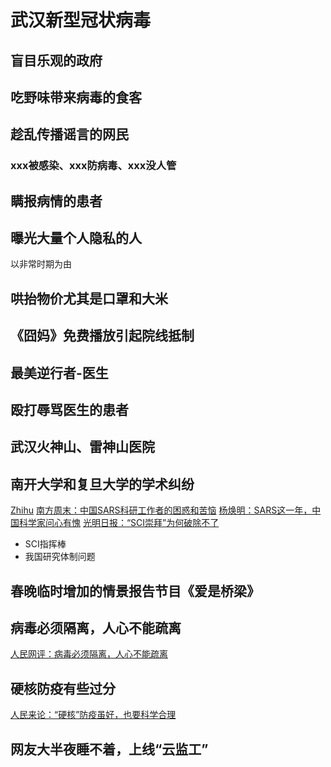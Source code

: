 # 武汉新型冠状病毒

## 盲目乐观的政府

## 吃野味带来病毒的食客

## 趁乱传播谣言的网民

### xxx被感染、xxx防病毒、xxx没人管

## 瞒报病情的患者

## 曝光大量个人隐私的人

以非常时期为由

## 哄抬物价尤其是口罩和大米

## 《囧妈》免费播放引起院线抵制

## 最美逆行者-医生

## 殴打辱骂医生的患者

## 武汉火神山、雷神山医院

## 南开大学和复旦大学的学术纠纷
[Zhihu](https://www.zhihu.com/question/367586664)
[南方周末：中国SARS科研工作者的困惑和苦恼](http://news.sina.com.cn/c/2003-12-11/09292343880.shtml)
[杨焕明：SARS这一年，中国科学家问心有愧](http://news.sciencenet.cn/htmlnews/2013/4/276692.shtm)
[光明日报：“SCI崇拜”为何破除不了](http://opinion.people.com.cn/n1/2019/1218/c1003-31510788.html)
+ SCI指挥棒
+ 我国研究体制问题

## 春晚临时增加的情景报告节目《爱是桥梁》

## 病毒必须隔离，人心不能疏离
[人民网评：病毒必须隔离，人心不能疏离](http://opinion.people.com.cn/n1/2020/0128/c1003-31563884.html)

## 硬核防疫有些过分
[人民来论：“硬核”防疫虽好，也要科学合理](http://opinion.people.com.cn/n1/2020/0127/c1003-31563305.html)

## 网友大半夜睡不着，上线“云监工”
